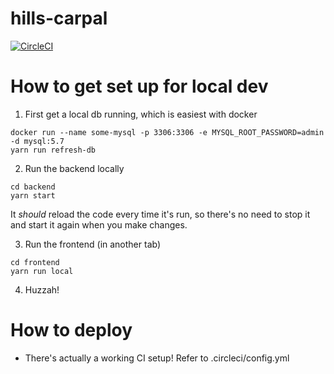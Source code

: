 # hills-carpal

[![CircleCI](https://circleci.com/gh/RHoKAustralia/hills-carpal.svg?style=svg)](https://circleci.com/gh/RHoKAustralia/hills-carpal)

# How to get set up for local dev
1. First get a local db running, which is easiest with docker
```
docker run --name some-mysql -p 3306:3306 -e MYSQL_ROOT_PASSWORD=admin -d mysql:5.7
yarn run refresh-db
```

2. Run the backend locally
```
cd backend
yarn start
```

It _should_ reload the code every time it's run, so there's no need to stop it and start it again when you make changes.

3. Run the frontend (in another tab)
```
cd frontend
yarn run local
```

4. Huzzah!

# How to deploy
- There's actually a working CI setup! Refer to .circleci/config.yml



